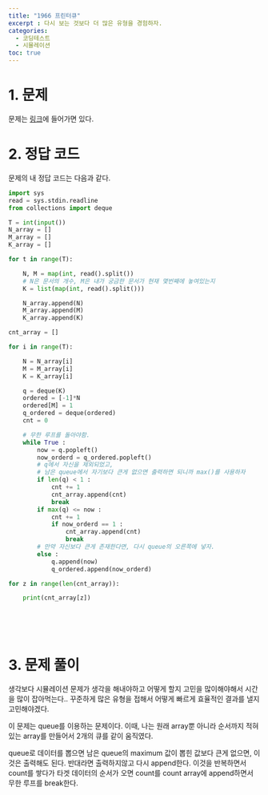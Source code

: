 ```yaml
---
title: "1966 프린터큐"
excerpt : 다시 보는 것보다 더 많은 유형을 경험하자.
categories:
  - 코딩테스트
  - 시뮬레이션
toc: true
---
```


# 1. 문제
문제는 [링크](https://www.acmicpc.net/problem/1966)에 들어가면 있다.

# 2. 정답 코드

문제의 내 정답 코드는 다음과 같다.

```python
import sys
read = sys.stdin.readline
from collections import deque

T = int(input())
N_array = []
M_array = []
K_array = []

for t in range(T):

    N, M = map(int, read().split())
    # N은 문서의 개수, M은 내가 궁금한 문서가 현재 몇번째에 놓여있는지
    K = list(map(int, read().split()))

    N_array.append(N)
    M_array.append(M)
    K_array.append(K)

cnt_array = []

for i in range(T):

    N = N_array[i]
    M = M_array[i]
    K = K_array[i]

    q = deque(K)
    ordered = [-1]*N
    ordered[M] = 1
    q_ordered = deque(ordered)
    cnt = 0

    # 무한 루프를 돌아야함.
    while True :
        now = q.popleft()
        now_orderd = q_ordered.popleft()
        # q에서 자신을 제외되었고,
        # 남은 queue에서 자기보다 큰게 없으면 출력하면 되니까 max()를 사용하자
        if len(q) < 1 :
            cnt += 1
            cnt_array.append(cnt)
            break
        if max(q) <= now :
            cnt += 1
            if now_orderd == 1 :
                cnt_array.append(cnt)
                break
        # 만약 자신보다 큰게 존재한다면, 다시 queue의 오른쪽에 넣자.
        else :
            q.append(now)
            q_ordered.append(now_orderd)

for z in range(len(cnt_array)):

    print(cnt_array[z])
```

<br/><br/><br/>

# 3. 문제 풀이

생각보다 시뮬레이션 문제가 생각을 해내야하고 어떻게 할지 고민을 많이해야해서
시간을 많이 잡아먹는다.. 꾸준하게 많은 유형을 접해서 어떻게 빠르게 효율적인 결과를 낼지 고민해야겠다.

이 문제는 queue를 이용하는 문제이다. 이때, 나는 원래 array뿐 아니라 
순서까지 적혀있는 array를 만들어서 2개의 큐를 같이 움직였다. 

queue로 데이터를 뽑으면 남은 queue의 maximum 값이 뽑힌 값보다 큰게 없으면,
이것은 출력해도 된다. 반대라면 출력하지않고 다시 append한다. 이것을 반복하면서 
count를 쌓다가 타겟 데이터의 순서가 오면 count를 count array에 append하면서
무한 루프를 break한다. 